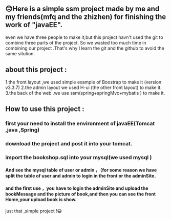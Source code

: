 ## 🙃Here is a simple ssm project made by me and my friends(mfq and the zhizhen) for finishing the work of "javaEE".
even we have three people to make it,but this project havn't used the git to combine three parts of the project.
So we wasted too much time in combining our project .That's why  I learn the git and the github to avoid the same sitution.

## about this project :
1.the front layout ,we used simple example of Boostrap to make it (version v3.3.7)
2.the admin layout we used H-ui (the other front layout) to make it.
3.the back of the web .we use ssm(spring+springMvc+mybatis ) to make it.


## How to use this project :
### first your need to install the environment of javaEE(Tomcat ,java ,Spring)
### download the project and post it into your tomcat.
### import the bookshop.sql into your mysql(we used mysql )
#### And see the mysql table of user or admin ，（for some reason we have split the table of user and admin to login in the front or the adminSite.
#### and the first use ，you have to login the adminSite and upload the bookMessage and the picture of book,and then you can see the front Home,your upload book is show.
just that ,simple project !😀

